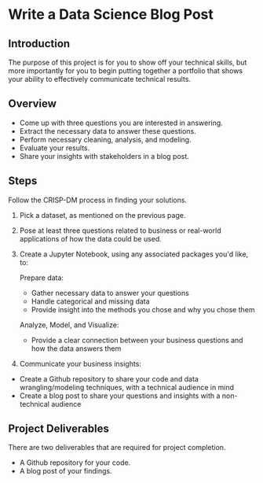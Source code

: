 # Write a Data Science Blog Post

## Introduction

The purpose of this project is for you to show off your technical skills, but more importantly for you to begin putting together a portfolio that shows your ability to effectively communicate technical results.

## Overview

- Come up with three questions you are interested in answering.
- Extract the necessary data to answer these questions.
- Perform necessary cleaning, analysis, and modeling.
- Evaluate your results.
- Share your insights with stakeholders in a blog post.

## Steps

Follow the CRISP-DM process in finding your solutions.

1) Pick a dataset, as mentioned on the previous page.

2) Pose at least three questions related to business or real-world applications of how the data could be used.

3) Create a Jupyter Notebook, using any associated packages you'd like, to:

    Prepare data:
    - Gather necessary data to answer your questions
    - Handle categorical and missing data
    - Provide insight into the methods you chose and why you chose them
    
    Analyze, Model, and Visualize:
    - Provide a clear connection between your business questions and how the data answers them

4) Communicate your business insights:

- Create a Github repository to share your code and data wrangling/modeling techniques, with a technical audience in mind
- Create a blog post to share your questions and insights with a non-technical audience

## Project Deliverables

There are two deliverables that are required for project completion.

- A Github repository for your code.
- A blog post of your findings.